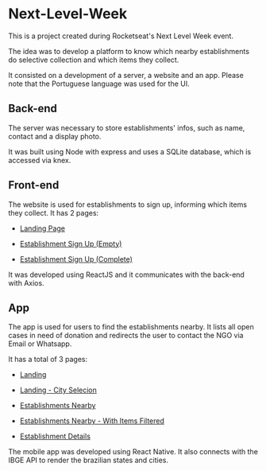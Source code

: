# Next-Level-Week

This is a project created during Rocketseat's Next Level Week event.

The idea was to develop a platform to know which nearby establishments do selective collection and which items they collect.

It consisted on a development of a server, a website and an app.
Please note that the Portuguese language was used for the UI.

## Back-end

The server was necessary to store establishments' infos, such as name, contact and a display photo.

It was built using Node with express and uses a SQLite database, which is accessed via knex.

## Front-end

The website is used for establishments to sign up, informing which items they collect.
It has 2 pages:

- [Landing Page](https://github.com/amb-lucas/Next-Level-Week/blob/master/screenshots/web/home.png?raw=true)

- [Establishment Sign Up (Empty)](https://github.com/amb-lucas/Next-Level-Week/blob/master/screenshots/web/form-vazio.png?raw=true)

- [Establishment Sign Up (Complete)](https://raw.githubusercontent.com/amb-lucas/OmniStack-11/master/screenshots/front-end/profileFilled.png)

It was developed using ReactJS and it communicates with the back-end with Axios.

## App

The app is used for users to find the establishments nearby.
It lists all open cases in need of donation and redirects the user to contact the NGO via Email or Whatsapp.

It has a total of 3 pages:

- [Landing](https://github.com/amb-lucas/Next-Level-Week/blob/master/screenshots/mobile/landing.jpeg?raw=true)

- [Landing - City Selecion](https://github.com/amb-lucas/Next-Level-Week/blob/master/screenshots/mobile/input-select.jpeg?raw=true)

- [Establishments Nearby](https://github.com/amb-lucas/Next-Level-Week/blob/master/screenshots/mobile/points-page.jpeg?raw=true)

- [Establishments Nearby - With Items Filtered](https://github.com/amb-lucas/Next-Level-Week/blob/master/screenshots/mobile/points-page-filtered.jpeg?raw=true)

- [Establishment Details](https://github.com/amb-lucas/Next-Level-Week/blob/master/screenshots/mobile/point-details.jpeg?raw=true)

The mobile app was developed using React Native.
It also connects with the IBGE API to render the brazilian states and cities.
